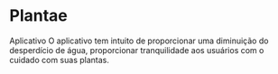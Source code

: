 # Plantae
Aplicativo
O aplicativo tem intuito de proporcionar uma diminuição do desperdício de água, proporcionar tranquilidade aos usuários com o cuidado com suas plantas.
